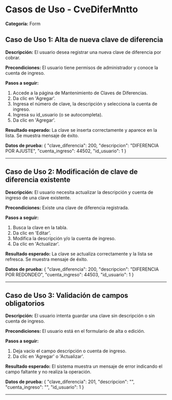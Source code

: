 # Casos de Uso - CveDiferMntto

**Categoría:** Form

## Caso de Uso 1: Alta de nueva clave de diferencia

**Descripción:** El usuario desea registrar una nueva clave de diferencia por cobrar.

**Precondiciones:**
El usuario tiene permisos de administrador y conoce la cuenta de ingreso.

**Pasos a seguir:**
1. Accede a la página de Mantenimiento de Claves de Diferencias.
2. Da clic en 'Agregar'.
3. Ingresa el número de clave, la descripción y selecciona la cuenta de ingreso.
4. Ingresa su id_usuario (o se autocompleta).
5. Da clic en 'Agregar'.

**Resultado esperado:**
La clave se inserta correctamente y aparece en la lista. Se muestra mensaje de éxito.

**Datos de prueba:**
{ "clave_diferencia": 200, "descripcion": "DIFERENCIA POR AJUSTE", "cuenta_ingreso": 44502, "id_usuario": 1 }

---

## Caso de Uso 2: Modificación de clave de diferencia existente

**Descripción:** El usuario necesita actualizar la descripción y cuenta de ingreso de una clave existente.

**Precondiciones:**
Existe una clave de diferencia registrada.

**Pasos a seguir:**
1. Busca la clave en la tabla.
2. Da clic en 'Editar'.
3. Modifica la descripción y/o la cuenta de ingreso.
4. Da clic en 'Actualizar'.

**Resultado esperado:**
La clave se actualiza correctamente y la lista se refresca. Se muestra mensaje de éxito.

**Datos de prueba:**
{ "clave_diferencia": 200, "descripcion": "DIFERENCIA POR REDONDEO", "cuenta_ingreso": 44503, "id_usuario": 1 }

---

## Caso de Uso 3: Validación de campos obligatorios

**Descripción:** El usuario intenta guardar una clave sin descripción o sin cuenta de ingreso.

**Precondiciones:**
El usuario está en el formulario de alta o edición.

**Pasos a seguir:**
1. Deja vacío el campo descripción o cuenta de ingreso.
2. Da clic en 'Agregar' o 'Actualizar'.

**Resultado esperado:**
El sistema muestra un mensaje de error indicando el campo faltante y no realiza la operación.

**Datos de prueba:**
{ "clave_diferencia": 201, "descripcion": "", "cuenta_ingreso": "", "id_usuario": 1 }

---

